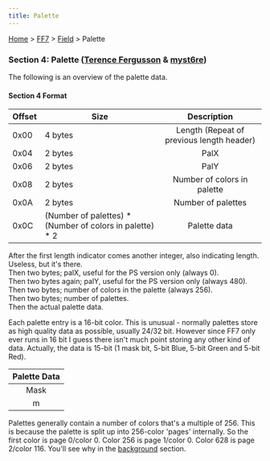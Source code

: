 ```yaml
---
title: Palette
---
```


[Home](../../Main%20Page.md.md) > [FF7](../../FF7.md) > [Field](../Field.md) > Palette

### Section 4: Palette ([Terence Fergusson][] & [myst6re][])

The following is an overview of the palette data.

#### Section 4 Format

| Offset | Size                                                       |                Description                |
|--------|------------------------------------------------------------|:-----------------------------------------:|
| 0x00   | 4 bytes                                                    | Length (Repeat of previous length header) |
| 0x04   | 2 bytes                                                    |                   PalX                    |
| 0x06   | 2 bytes                                                    |                   PalY                    |
| 0x08   | 2 bytes                                                    |        Number of colors in palette        |
| 0x0A   | 2 bytes                                                    |            Number of palettes             |
| 0x0C   | (Number of palettes) \* (Number of colors in palette) \* 2 |               Palette data                |

After the first length indicator comes another integer, also indicating
length. Useless, but it's there.  
Then two bytes; palX, useful for the PS version only (always 0).  
Then two bytes again; palY, useful for the PS version only (always
480).  
Then two bytes; number of colors in the palette (always 256).  
Then two bytes; number of palettes.  
Then the actual palette data.

Each palette entry is a 16-bit color. This is unusual - normally
palettes store as high quality data as possible, usually 24/32 bit.
However since FF7 only ever runs in 16 bit I guess there isn't much
point storing any other kind of data. Actually, the data is 15-bit (1
mask bit, 5-bit Blue, 5-bit Green and 5-bit Red).

| Palette Data |
|:------------:|
|     Mask     |
|      m       |

Palettes generally contain a number of colors that's a multiple of 256.
This is because the palette is split up into 256-color 'pages'
internally. So the first color is page 0/color 0. Color 256 is page
1/color 0. Color 628 is page 2/color 116. You'll see why in the
[background][] section.

  [Terence Fergusson]: ../../User:Terence%20Fergusson.md "wikilink"
  [myst6re]: ../../User:Myst6re.md "wikilink"
  [background]: Background.md "wikilink"
